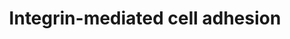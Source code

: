 ---
annotations:
- id: PW:0000286
  parent: signaling pathway
  type: Pathway Ontology
  value: integrin mediated signaling pathway
authors:
- MaintBot
- Thomas
- Ddigles
- L Dupuis
description: 'Integrins are receptors that mediate attachment between a cell and the
  tissues surrounding it, which may be other cells or the extracellular matrix (ECM).
  They also play a role in cell signaling and thereby define cellular shape, mobility,
  and regulate the cell cycle.  Source: [[wikipedia:Integrins|Wikipedia]]'
last-edited: 2020-03-18
organisms:
- Gallus gallus
redirect_from:
- /index.php/Pathway:WP832
- /instance/WP832
- /instance/WP832_rr109471
revision: r109471
schema-jsonld:
- '@context': https://schema.org/
  '@id': https://wikipathways.github.io/pathways/WP832.html
  '@type': Dataset
  creator:
    '@type': Organization
    name: WikiPathways
  description: 'Integrins are receptors that mediate attachment between a cell and
    the tissues surrounding it, which may be other cells or the extracellular matrix
    (ECM). They also play a role in cell signaling and thereby define cellular shape,
    mobility, and regulate the cell cycle.  Source: [[wikipedia:Integrins|Wikipedia]]'
  keywords:
  - AKT1
  - AKT2
  - AKT3
  - ARHGEF7
  - BCAR1
  - BRAF
  - CAPN1
  - CAPN10
  - CAPN2
  - CAPN3
  - CAPN5
  - CAPN6
  - CAPN7
  - CAPN9
  - CAPNS1
  - CAV1
  - CAV2
  - CAV3
  - CDC42
  - CRK
  - CSK
  - DOCK1
  - FYN
  - GIT2
  - GRB2
  - HRAS
  - ILK
  - ITGA1
  - ITGA11
  - ITGA3
  - ITGA4
  - ITGA5
  - ITGA6
  - ITGA8
  - ITGA9
  - ITGAV
  - ITGB1
  - ITGB2
  - ITGB3
  - ITGB4
  - ITGB5
  - ITGB6
  - ITGB8
  - MAP2K1
  - MAP2K2
  - MAPK1
  - MAPK10
  - MAPK12
  - MYLK2
  - PAK1
  - PAK2
  - PAK3
  - PAK4
  - PAK6
  - PDPK1
  - PIK3R2
  - PTK2
  - PXN
  - RAC1
  - RAC2
  - RAC3
  - RAF1
  - RAP1A
  - RAP1B
  - RAPGEF1
  - RCJMB04_36h7
  - RCJMB04_5i17
  - RCJMB04_8f10
  - RHO
  - ROCK1
  - ROCK2
  - SEPP1
  - SHC1
  - SHC3
  - SORBS1
  - SOS1
  - SRC
  - TLN1
  - TNS1
  - VAV2
  - VAV3
  - VCL
  - ZYX
  license: CC0
  name: Integrin-mediated cell adhesion
seo: CreativeWork
title: Integrin-mediated cell adhesion
wpid: WP832
---